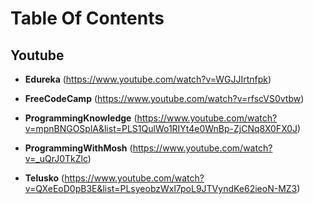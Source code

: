 # Table Of Contents

## Youtube

* **Edureka** (https://www.youtube.com/watch?v=WGJJIrtnfpk)

* **FreeCodeCamp** (https://www.youtube.com/watch?v=rfscVS0vtbw)

* **ProgrammingKnowledge** (https://www.youtube.com/watch?v=mpnBNGOSplA&list=PLS1QulWo1RIYt4e0WnBp-ZjCNq8X0FX0J)

* **ProgrammingWithMosh** (https://www.youtube.com/watch?v=_uQrJ0TkZlc)

* **Telusko** (https://www.youtube.com/watch?v=QXeEoD0pB3E&list=PLsyeobzWxl7poL9JTVyndKe62ieoN-MZ3)